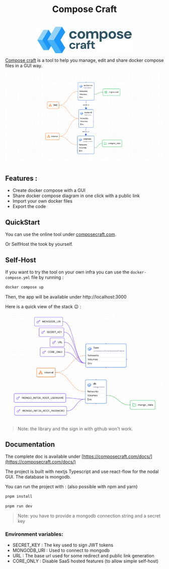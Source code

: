 <div style="display: flex; justify-content: center; flex-direction: column;gap:20px; align-items: center">
    <h1>Compose Craft</h1>
    <img src="./assets/logo_mark.jpg" width="300px">
</div>

[Compose craft](https://composecraft.com) is a tool to help you manage, edit and share docker compose files in a GUI way.

<img src="./assets/demo-img.png">

## Features :

- Create docker compose with a GUI
- Share docker compose diagram in one click with a public link
- Import your own docker files
- Export the code

## QuickStart

You can use the online tool under [composecraft.com](https://composecraft.com).

Or SelfHost the took by yourself.

## Self-Host

If you want to try the tool on your own infra you can use the `docker-compose.yml` file by running :

```bash
docker compose up
```
 Then, the app will be available under http://localhost:3000

Here is a quick view of the stack 😉 : 

![](./assets/composecraftcompose.png)

> Note: the library and the sign in with github won't work.

## Documentation

The complete doc is available under [https://composecraft.com/docs/](https://composecraft.com/docs/)

The project is built with nextjs Typescript and use react-flow for the nodal GUI.
The database is mongodb.

You can run the project with : (also possible with npm and yarn)

```bash
pnpm install
```

```bash
pnpm run dev
```

> Note: you have to provide a mongodb connection string and a secret key

### Environment variables:

- SECRET_KEY : The key used to sign JWT tokens
- MONGODB_URI : Used to connect to mongodb
- URL : The base url used for some redirect and public link generation
- CORE_ONLY : Disable SaaS hosted features (to allow simple self-host)


